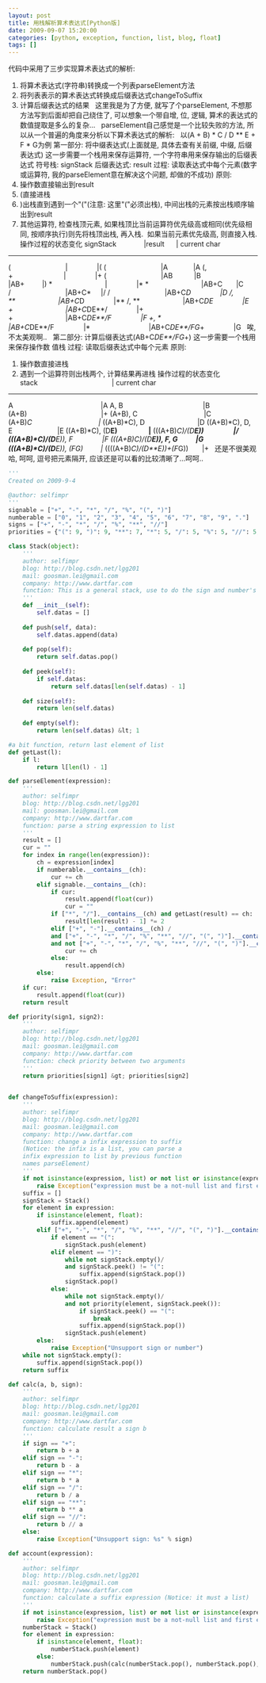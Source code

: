 ```yaml
---
layout: post
title: 用栈解析算术表达式[Python版]
date: 2009-09-07 15:20:00
categories: [python, exception, function, list, blog, float]
tags: []
---
```

代码中采用了三步实现算术表达式的解析:
1. 将算术表达式(字符串)转换成一个列表parseElement方法
2. 将列表表示的算术表达式转换成后缀表达式changeToSuffix
3. 计算后缀表达式的结果
 
这里我是为了方便, 就写了个parseElement, 不想那方法写到后面却把自己绕住了, 可以想象一个带自增, 位, 逻辑, 算术的表达式的数值提取是多么的复杂...
 
parseElement自己感觉是一个比较失败的方法, 所以从一个普遍的角度来分析以下算术表达式的解析:
 
以(A + B) * C / D ** E + F * G为例
第一部分: 将中缀表达式(上面就是, 具体去查有关前缀, 中缀, 后缀表达式)
这一步需要一个栈用来保存运算符, 一个字符串用来保存输出的后缀表达式
符号栈: signStack
后缀表达式: result
过程: 读取表达式中每个元素(数字或运算符, 我的parseElement意在解决这个问题, 却做的不成功)
原则:
1. 操作数直接输出到result
2. (直接进栈
3. )出栈直到遇到一个"("(注意: 这里"("必须出栈), 中间出栈的元素按出栈顺序输出到result
4. 其他运算符, 检查栈顶元素, 如果栈顶比当前运算符优先级高或相同(优先级相同, 按顺序执行)则先将栈顶出栈, 再入栈.  如果当前元素优先级高, 则直接入栈.
操作过程的状态变化
signStack              |result      | current char
------------------------------------------------------
(                            |               |(
(                            |A             |A
(, +                          |               |+
(                            |AB           |B
                             |AB+         |)
*                           |               |*
*                           |AB+C       |C
/                            |AB+C*     |/
/                            |AB+C*D               |D
/, **                      |AB+C*D               |**
/, **                      |AB+C*DE               |E
+                           |AB+C*DE**/               |+
+                           |AB+C*DE**/F               |F
+, *                       |AB+C*DE**/F               |*
                             |AB+C*DE**/FG*+               |G
 
唉, 不太美观啊..
 
第二部分: 计算后缀表达式(AB+C*DE**/FG*+)
这一步需要一个栈用来保存操作数
值栈
过程: 读取后缀表达式中每个元素
原则:
1. 操作数直接进栈
2. 遇到一个运算符则出栈两个, 计算结果再进栈
操作过程的状态变化
stack                                      | current char
------------------------------------------------------
A                                             |A
A, B                                         |B
(A+B)                                      |+
(A+B), C                                  |C
(A+B)*C                                  |*
((A+B)*C), D                           |D
((A+B)*C), D, E                       |E
((A+B)*C), (D**E)                   |**
(((A+B)*C)/(D**E))                  |/
(((A+B)*C)/(D**E)), F               |F
(((A+B)*C)/(D**E)), F, G           |G
(((A+B)*C)/(D**E)), (F*G)         |*
((((A+B)*C)/(D**E))+(F*G))       |+
 
还是不很美观哈, 呵呵, 逗号把元素隔开, 应该还是可以看的比较清晰了...呵呵..
 
 
 

```python
'''
Created on 2009-9-4

@author: selfimpr
'''
signable = ["+", "-", "*", "/", "%", "(", ")"]
numberable = ["0", "1", "2", "3", "4", "5", "6", "7", "8", "9", "."]
signs = ["+", "-", "*", "/", "%", "**", "//"]
priorities = {"(": 9, ")": 9, "**": 7, "*": 5, "/": 5, "%": 5, "//": 5, "+": 3, "-": 3}

class Stack(object):
    '''
    author: selfimpr
    blog: http://blog.csdn.net/lgg201
    mail: goosman.lei@gmail.com
    company: http://www.dartfar.com
    function: This is a general stack, use to do the sign and number's temp store
    '''
    def __init__(self):
        self.datas = []
    
    def push(self, data):
        self.datas.append(data)
    
    def pop(self):
        return self.datas.pop()
    
    def peek(self):
        if self.datas:
            return self.datas[len(self.datas) - 1]
    
    def size(self):
        return len(self.datas)
    
    def empty(self):
        return len(self.datas) &lt; 1

#a bit function, return last element of list
def getLast(l):
    if l:
        return l[len(l) - 1]

def parseElement(expression):
    '''
    author: selfimpr
    blog: http://blog.csdn.net/lgg201
    mail: goosman.lei@gmail.com
    company: http://www.dartfar.com
    function: parse a string expression to list
    '''
    result = []
    cur = ""
    for index in range(len(expression)):
        ch = expression[index]
        if numberable.__contains__(ch):
            cur += ch
        elif signable.__contains__(ch):
            if cur:
                result.append(float(cur))
                cur = ""
            if ["*", "/"].__contains__(ch) and getLast(result) == ch:
                result[len(result) - 1] *= 2
            elif ["+", "-"].__contains__(ch) /
            and ["+", "-", "*", "/", "%", "**", "//", "(", ")"].__contains__(getLast(result)) /
            and not ["+", "-", "*", "/", "%", "**", "//", "(", ")"].__contains__(expression[index + 1]):
                cur += ch
            else:
                result.append(ch)
        else:
            raise Exception, "Error"
    if cur:
        result.append(float(cur))
    return result

def priority(sign1, sign2):
    '''
    author: selfimpr
    blog: http://blog.csdn.net/lgg201
    mail: goosman.lei@gmail.com
    company: http://www.dartfar.com
    function: check priority between two arguments
    '''
    return priorities[sign1] &gt; priorities[sign2]
    

def changeToSuffix(expression):
    '''
    author: selfimpr
    blog: http://blog.csdn.net/lgg201
    mail: goosman.lei@gmail.com
    company: http://www.dartfar.com
    function: change a infix expression to suffix
    (Notice: the infix is a list, you can parse a 
    infix expression to list by previous function 
    names parseElement)
    '''
    if not isinstance(expression, list) or not list or isinstance(expression[0], list):
        raise Exception("expression must be a not-null list and first element must be a number")
    suffix = []
    signStack = Stack()
    for element in expression:
        if isinstance(element, float):
            suffix.append(element)
        elif ["+", "-", "*", "/", "%", "**", "//", "(", ")"].__contains__(element):
            if element == "(":
                signStack.push(element)
            elif element == ")":
                while not signStack.empty()/
                and signStack.peek() != "(":
                    suffix.append(signStack.pop())
                signStack.pop()
            else:
                while not signStack.empty()/
                and not priority(element, signStack.peek()):
                    if signStack.peek() == "(":
                        break
                    suffix.append(signStack.pop())
                signStack.push(element)
        else:
            raise Exception("Unsupport sign or number")
    while not signStack.empty():
        suffix.append(signStack.pop())
    return suffix

def calc(a, b, sign):
    '''
    author: selfimpr
    blog: http://blog.csdn.net/lgg201
    mail: goosman.lei@gmail.com
    company: http://www.dartfar.com
    function: calculate result a sign b
    '''
    if sign == "+":
        return b + a
    elif sign == "-":
        return b - a
    elif sign == "*":
        return b * a
    elif sign == "/":
        return b / a
    elif sign == "**":
        return b ** a
    elif sign == "//":
        return b // a
    else:
        raise Exception("Unsupport sign: %s" % sign)

def account(expression):
    '''
    author: selfimpr
    blog: http://blog.csdn.net/lgg201
    mail: goosman.lei@gmail.com
    company: http://www.dartfar.com
    function: calculate a suffix expression (Notice: it must a list)
    '''
    if not isinstance(expression, list) or not list or isinstance(expression[0], list):
        raise Exception("expression must be a not-null list and first element must be a number")
    numberStack = Stack()
    for element in expression:
        if isinstance(element, float):
            numberStack.push(element)
        else:
            numberStack.push(calc(numberStack.pop(), numberStack.pop(), element))
    return numberStack.pop()
```

